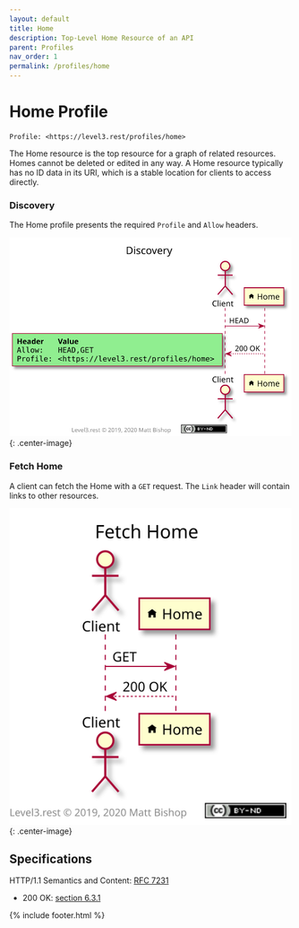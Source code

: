 ```yaml
---
layout: default
title: Home
description: Top-Level Home Resource of an API
parent: Profiles
nav_order: 1
permalink: /profiles/home
---
```

# Home Profile

```
Profile: <https://level3.rest/profiles/home>
```

The Home resource is the top resource for a graph of related resources. Homes cannot be deleted or edited in any way. A Home resource typically has no ID data in its URI, which is a stable location for clients to access directly.

### Discovery

The Home profile presents the required `Profile` and `Allow` headers.

![](home/discovery.svg){: .center-image}

### Fetch Home

A client can fetch the Home with a `GET` request. The `Link` header will contain links to other resources.

![](home/fetch.svg){: .center-image}

## Specifications

HTTP/1.1 Semantics and Content: [RFC 7231](https://tools.ietf.org/html/rfc7231)

- 200 OK: [section 6.3.1](https://tools.ietf.org/html/rfc7231#section-6.3.1)

{% include footer.html %}

